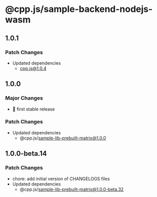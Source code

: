 # @cpp.js/sample-backend-nodejs-wasm

## 1.0.1

### Patch Changes

- Updated dependencies
  - cpp.js@1.0.4

## 1.0.0

### Major Changes

- 🚀 first stable release

### Patch Changes

- Updated dependencies
  - @cpp.js/sample-lib-prebuilt-matrix@1.0.0

## 1.0.0-beta.14

### Patch Changes

- chore: add initial version of CHANGELOGS files
- Updated dependencies
  - @cpp.js/sample-lib-prebuilt-matrix@1.0.0-beta.32
